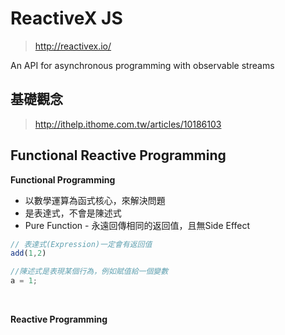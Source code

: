 # ReactiveX JS
>http://reactivex.io/

An API for asynchronous programming
with observable streams

## 基礎觀念
>http://ithelp.ithome.com.tw/articles/10186103

## Functional Reactive Programming

<b>Functional Programming</b>

 * 以數學運算為函式核心，來解決問題
 * 是表達式，不會是陳述式
 * Pure Function - 永遠回傳相同的返回值，且無Side Effect
```javascript
// 表達式(Expression)一定會有返回值
add(1,2)
```

 
```javascript
//陳述式是表現某個行為，例如賦值給一個變數
a = 1;
```

<br />

<b>Reactive Programming</b>

